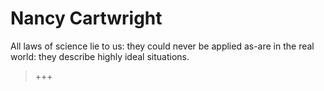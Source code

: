 
# Nancy Cartwright

All laws of science lie to us: they could never be applied as-are in the real world: they describe highly ideal situations.

> +++